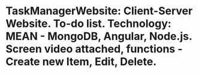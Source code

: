 # TaskManagerWebsite: Client-Server Website. To-do list. Technology:  MEAN - MongoDB, Angular, Node.js.  Screen video attached, functions - Create new Item, Edit, Delete. 
